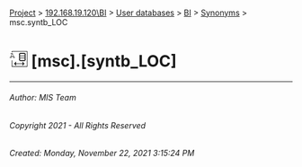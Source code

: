#### 

[Project](../../../../index.md) > [192.168.19.120\\BI](../../../index.md) > [User databases](../../index.md) > [BI](../index.md) > [Synonyms](Synonyms.md) > msc.syntb_LOC

# ![Synonyms](../../../../Images/Synonym32.png) [msc].[syntb_LOC]

---

###### Author:  MIS Team

###### Copyright 2021 - All Rights Reserved

###### Created: Monday, November 22, 2021 3:15:24 PM

